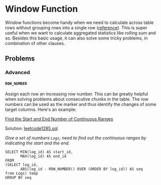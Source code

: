 # Window Function

Window functions become handy when we need to calculate across table rows without grouping rows into a single row ([reference](https://mode.com/sql-tutorial/sql-window-functions/)). This is super useful when we want to calculate aggregated statistics like rolling sum and so. Besides this basic usage, it can also solve some tricky problems, in combination of other clauses.



## Problems

### Advanced

#### `ROW_NUMBER` 

Assign each row an increasing row number. This can be greatly helpful when solving problems about consecutive chunks in the table. The row numbers can be used as the marker and thus identify the changes of some target columns. Here's an example:

[Find the Start and End Number of Continuous Ranges](https://leetcode.com/problems/find-the-start-and-end-number-of-continuous-ranges/)

Solution: [leetcode1285.sql](https://github.com/yangmexi/practice-sql/blob/master/LeetCode/window-function/leetcode1285.sql)

*Give a set of numbers `Logs`, need to find out the continuous ranges by indicating the start and the end.*

```mysql
SELECT MIN(log_id) AS start_id,
       MAX(log_id) AS end_id
FROM
(SELECT log_id,
       ABS(log_id - ROW_NUMBER() OVER (ORDER BY log_id)) AS seq
from Logs) temp
GROUP BY seq
```

